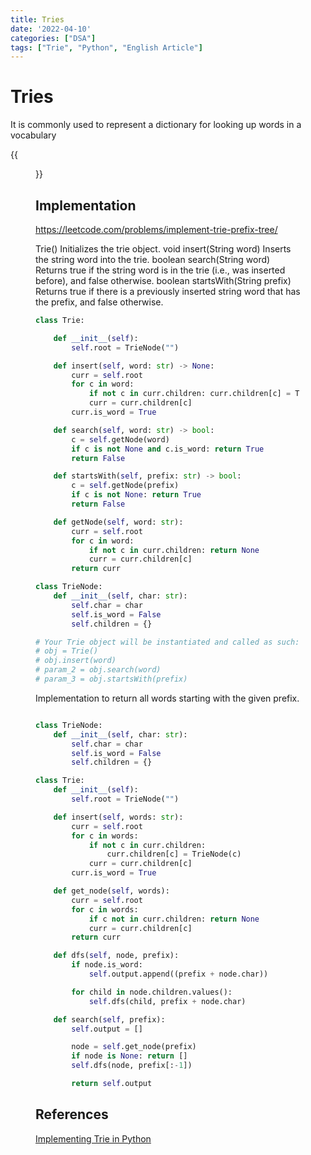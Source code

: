```yaml
---
title: Tries
date: '2022-04-10'
categories: ["DSA"]
tags: ["Trie", "Python", "English Article"]
---
```


# Tries

It is commonly used to represent a dictionary for looking up words in a vocabulary

{{<figure src="./trie_example.png" alt="Query Suggestion" width="100%">}}

## Implementation

<https://leetcode.com/problems/implement-trie-prefix-tree/>

Trie() Initializes the trie object.
void insert(String word) Inserts the string word into the trie.
boolean search(String word) Returns true if the string word is in the trie (i.e., was inserted before), and false otherwise.
boolean startsWith(String prefix) Returns true if there is a previously inserted string word that has the prefix, and false otherwise.

```python
class Trie:

    def __init__(self):
        self.root = TrieNode("")

    def insert(self, word: str) -> None:
        curr = self.root
        for c in word:
            if not c in curr.children: curr.children[c] = TrieNode(c)
            curr = curr.children[c]
        curr.is_word = True

    def search(self, word: str) -> bool:
        c = self.getNode(word)
        if c is not None and c.is_word: return True
        return False

    def startsWith(self, prefix: str) -> bool:
        c = self.getNode(prefix)
        if c is not None: return True
        return False

    def getNode(self, word: str):
        curr = self.root
        for c in word:
            if not c in curr.children: return None
            curr = curr.children[c]
        return curr

class TrieNode:
    def __init__(self, char: str):
        self.char = char
        self.is_word = False
        self.children = {}

# Your Trie object will be instantiated and called as such:
# obj = Trie()
# obj.insert(word)
# param_2 = obj.search(word)
# param_3 = obj.startsWith(prefix)
```

Implementation to return all words starting with the given prefix.

```python

class TrieNode:
    def __init__(self, char: str):
        self.char = char
        self.is_word = False
        self.children = {}

class Trie:
    def __init__(self):
        self.root = TrieNode("")

    def insert(self, words: str):
        curr = self.root
        for c in words:
            if not c in curr.children:
                curr.children[c] = TrieNode(c)
            curr = curr.children[c]
        curr.is_word = True

    def get_node(self, words):
        curr = self.root
        for c in words:
            if c not in curr.children: return None
            curr = curr.children[c]
        return curr

    def dfs(self, node, prefix):
        if node.is_word:
            self.output.append((prefix + node.char))

        for child in node.children.values():
            self.dfs(child, prefix + node.char)

    def search(self, prefix):
        self.output = []

        node = self.get_node(prefix)
        if node is None: return []
        self.dfs(node, prefix[:-1])

        return self.output
```

## References

[Implementing Trie in Python](https://albertauyeung.github.io/2020/06/15/python-trie.html/)
